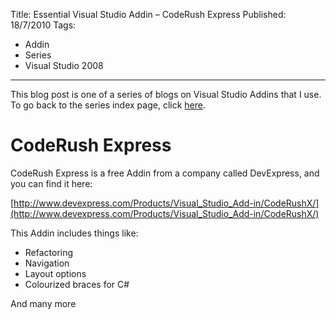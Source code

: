 Title: Essential Visual Studio Addin – CodeRush Express
Published: 18/7/2010
Tags:
- Addin
- Series
- Visual Studio 2008
---

This blog post is one of a series of blogs on Visual Studio Addins that I use. To go back to the series index page, click [here](http://www.gep13.co.uk/essential-visual-studio-2008-addin-series).

# CodeRush Express

CodeRush Express is a free Addin from a company called DevExpress, and you can find it here:

[http://www.devexpress.com/Products/Visual_Studio_Add-in/CodeRushX/](http://www.devexpress.com/Products/Visual_Studio_Add-in/CodeRushX/)

This Addin includes things like:

- Refactoring 
- Navigation 
- Layout options 
- Colourized braces for C#

And many more

